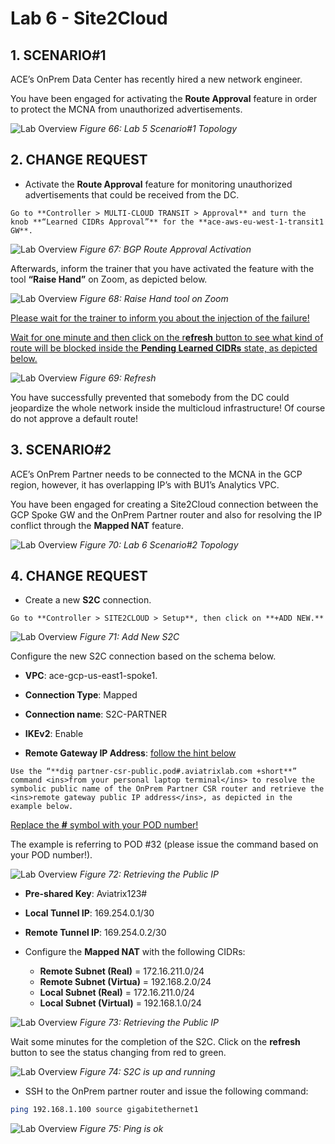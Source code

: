 # Lab 6 - Site2Cloud

## 1. SCENARIO#1

ACE’s OnPrem Data Center has recently hired a new network engineer.

You have been engaged for activating the **Route Approval** feature in order to protect the MCNA from unauthorized advertisements.

![Lab Overview](images/lab6-topology.png)
_Figure 66: Lab 5 Scenario#1 Topology_


## 2. CHANGE REQUEST

- Activate the **Route Approval** feature for monitoring unauthorized advertisements that could be received from the DC.

```{tip}
Go to **Controller > MULTI-CLOUD TRANSIT > Approval** and turn the knob **“Learned CIDRs Approval”** for the **ace-aws-eu-west-1-transit1 GW**.
```

![Lab Overview](images/lab6-approval.png)
_Figure 67: BGP Route Approval Activation_

Afterwards, inform the trainer that you have activated the feature with the tool **“Raise Hand”** on Zoom, as depicted below.

![Lab Overview](images/lab6-raise.png)
_Figure 68: Raise Hand tool on Zoom_

<ins>Please wait for the trainer to inform you about the injection of the failure!</ins>

<ins>Wait for one minute and then click on the r**efresh** button to see what kind of route will be blocked inside the **Pending Learned CIDRs** state, as depicted below.</ins>

![Lab Overview](images/lab6-refresh.png)
_Figure 69: Refresh_

You have successfully prevented that somebody from the DC could jeopardize the whole network inside the multicloud infrastructure! Of course do not approve a default route!

## 3. SCENARIO#2

ACE’s OnPrem Partner needs to be connected to the MCNA in the GCP region, however, it has overlapping IP’s with BU1’s Analytics VPC.

You have been engaged for creating a Site2Cloud connection between the GCP Spoke GW and the OnPrem Partner router and also for resolving the IP conflict through the **Mapped NAT** feature.

![Lab Overview](images/lab6-topology2.png)
_Figure 70: Lab 6 Scenario#2 Topology_

## 4. CHANGE REQUEST

- Create a new **S2C** connection.

```{tip}
Go to **Controller > SITE2CLOUD > Setup**, then click on **+ADD NEW.**
```


![Lab Overview](images/lab6-addnew.png)
_Figure 71: Add New S2C_

Configure the new S2C connection based on the schema below.

- **VPC**: ace-gcp-us-east1-spoke1.

- **Connection Type**: Mapped

- **Connection name**: S2C-PARTNER

- **IKEv2**: Enable

- **Remote Gateway IP Address**: <ins>follow the hint below</ins>

```{note}
Use the “**dig partner-csr-public.pod#.aviatrixlab.com +short**” command <ins>from your personal laptop terminal</ins> to resolve the symbolic public name of the OnPrem Partner CSR router and retrieve the <ins>remote gateway public IP address</ins>, as depicted in the example below.
```


<ins>Replace the **#** symbol with your POD number!</ins>

The example is referring to POD #32 (please issue the command based on your POD number!).

![Lab Overview](images/lab6-podnumber.png)
_Figure 72: Retrieving the Public IP_

- **Pre-shared Key**: Aviatrix123#

- **Local Tunnel IP**: 169.254.0.1/30

- **Remote Tunnel IP**: 169.254.0.2/30

- Configure the **Mapped NAT** with the following CIDRs:
  - **Remote Subnet (Real)** = 172.16.211.0/24
  - **Remote Subnet (Virtua)** = 192.168.2.0/24
  - **Local Subnet (Real)** = 172.16.211.0/24
  - **Local Subnet (Virtual)** = 192.168.1.0/24

![Lab Overview](images/lab6-creation.png)
_Figure 73: Retrieving the Public IP_

Wait some minutes for the completion of the S2C. Click on the **refresh** button to see the status changing from red to green.

![Lab Overview](images/lab6-refresh.png)
_Figure 74: S2C is up and running_

- SSH to the OnPrem partner router and issue the following command:

```bash
ping 192.168.1.100 source gigabitethernet1
```

![Lab Overview](images/lab6-pingok2.png)
_Figure 75: Ping is ok_
